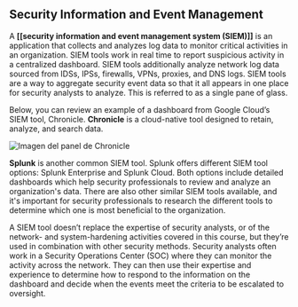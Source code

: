 ## Security Information and Event Management

A **[[security information and event management system (SIEM)]]** is an application that collects and analyzes log data to monitor critical activities in an organization. SIEM tools work in real time to report suspicious activity in a centralized dashboard. SIEM tools additionally analyze network log data sourced from IDSs, IPSs, firewalls, VPNs, proxies, and DNS logs. SIEM tools are a way to aggregate security event data so that it all appears in one place for security analysts to analyze. This is referred to as a single pane of glass.

Below, you can review an example of a dashboard from Google Cloud’s SIEM tool, Chronicle. **Chronicle** is a cloud-native tool designed to retain, analyze, and search data.

![Imagen del panel de Chronicle](https://d3c33hcgiwev3.cloudfront.net/imageAssetProxy.v1/sTtz1jL8QzCTVyhfvICu1A_ee623d56206843d6823598a8f0e70ef1_eyi2ksdTfw4mJcwZ6NvBKQBg-7CVFr-2tq8qNBLlVbloMUlJsvGdPwkSGEk-5VnBU3eXxe9dF7mGPjvyN2T3nWNKtXtu19K2Ycnbt_rEE5FAE4rbNvixbF_oeU82PyiZWpEVVoTqMf6eQJWl7uRMQyvIWA94vNp88ew46W52Kh7QkFeihWUfB8cQkB5dI5c?expiry=1695340800000&hmac=5_PDLw8VLQAcUw3VAnhbonwZK6N3seJKUQL6rznDmg8)

**Splunk** is another common SIEM tool. Splunk offers different SIEM tool options: Splunk Enterprise and Splunk Cloud. Both options include detailed dashboards which help security professionals to review and analyze an organization's data. There are also other similar SIEM tools available, and it's important for security professionals to research the different tools to determine which one is most beneficial to the organization.

A SIEM tool doesn’t replace the expertise of security analysts, or of the network- and system-hardening activities covered in this course, but they’re used in combination with other security methods. Security analysts often work in a Security Operations Center (SOC) where they can monitor the activity across the network. They can then use their expertise and experience to determine how to respond to the information on the dashboard and decide when the events meet the criteria to be escalated to oversight.
